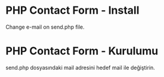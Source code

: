 # PHP Contact Form - Install

Change e-mail on send.php file.

# PHP Contact Form - Kurulumu

send.php dosyasındaki mail adresini hedef mail ile değiştirin.
